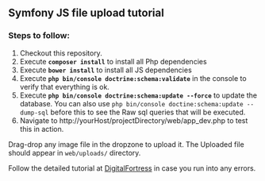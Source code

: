 ## Symfony JS file upload tutorial

### Steps to follow:

1. Checkout this repository.
2. Execute **`composer install`** to install all Php dependencies
3. Execute **`bower install`** to install all JS dependencies
4. Execute **`php bin/console doctrine:schema:validate`** in the console to verify that everything is ok.
5. Execute **`php bin/console doctrine:schema:update --force`** to update the database. You can also use `php bin/console doctine:schema:update --dump-sql` 
before this to see the Raw sql queries that will be executed.
6. Navigate to http://yourHost/projectDirectory/web/app_dev.php to test this in action.

Drag-drop any image file in the dropzone to upload it. 
The Uploaded file should appear in `web/uploads/` directory.

Follow the detailed tutorial at [DigitalFortress](http://digitalfortress.niketpathak.com/js/js-file-upload-dropzone-symfony/) in case you run into any errors.

